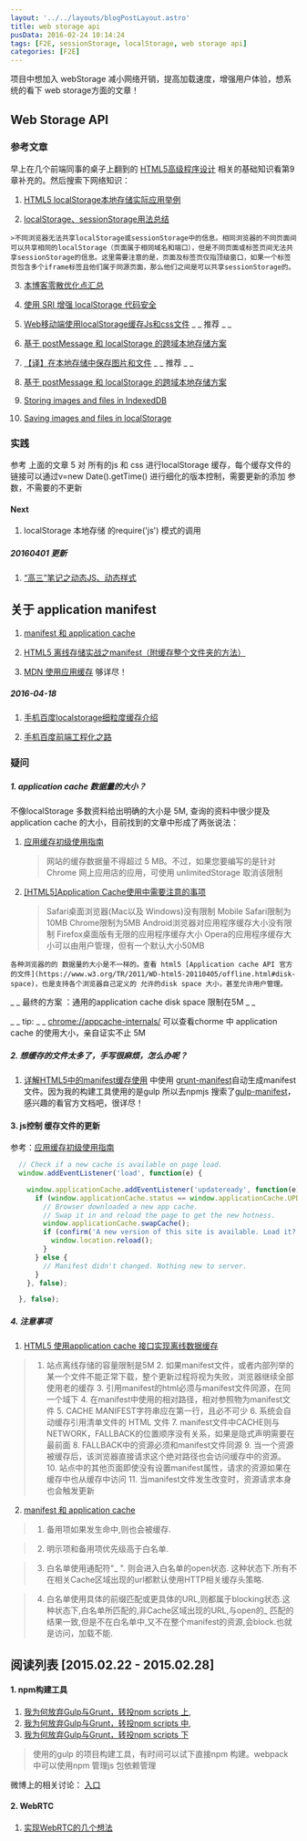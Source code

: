 ```yaml
---
layout: '../../layouts/blogPostLayout.astro'
title: web storage api
pusData: 2016-02-24 10:14:24
tags: [F2E, sessionStorage, localStorage, web storage api]
categories: [F2E]
---
```

项目中想加入 webStorage 减小网络开销，提高加载速度，增强用户体验，想系统的看下 web storage方面的文章！
<!-- more -->

## Web Storage API

### 参考文章

早上在几个前端同事的桌子上翻到的 [HTML5高级程序设计](http://book.douban.com/subject/5402708/) 相关的基础知识看第9章补充的。然后搜索下网络知识：

  1. [HTML5 localStorage本地存储实际应用举例](http://www.zhangxinxu.com/wordpress/2011/09/html5-localstorage%E6%9C%AC%E5%9C%B0%E5%AD%98%E5%82%A8%E5%AE%9E%E9%99%85%E5%BA%94%E7%94%A8%E4%B8%BE%E4%BE%8B/)

  2. [localStorage、sessionStorage用法总结](http://adamed.iteye.com/blog/1698740)

    >不同浏览器无法共享localStorage或sessionStorage中的信息。相同浏览器的不同页面间可以共享相同的localStorage（页面属于相同域名和端口），但是不同页面或标签页间无法共享sessionStorage的信息。这里需要注意的是，页面及标签页仅指顶级窗口，如果一个标签页包含多个iframe标签且他们属于同源页面，那么他们之间是可以共享sessionStorage的。

  3. [本博客零散优化点汇总](https://imququ.com/post/summary-of-my-blog-optimization.html)

  4. [使用 SRI 增强 localStorage 代码安全](https://imququ.com/post/enhance-security-for-ls-code.html)

  5. [Web移动端使用localStorage缓存Js和css文件](http://blog.csdn.net/a497785609/article/details/48321405)   _
_
 推荐 _
_

  6. [基于 postMessage 和 localStorage 的跨域本地存储方案](http://www.w3ctech.com/topic/284)

  7. [【译】在本地存储中保存图片和文件](http://www.w3ctech.com/topic/767)   _
_
 推荐 _
_

  8. [基于 postMessage 和 localStorage 的跨域本地存储方案](http://www.w3ctech.com/topic/284)

  9. [Storing images and files in IndexedDB](https://hacks.mozilla.org/2012/02/storing-images-and-files-in-indexeddb/)

  10. [Saving images and files in localStorage](https://hacks.mozilla.org/2012/02/saving-images-and-files-in-localstorage/)

### 实践

  参考 上面的文章 5 对 所有的js 和 css 进行localStorage 缓存，每个缓存文件的链接可以通过v=new Date().getTime() 进行细化的版本控制，需要更新的添加 参数，不需要的不更新

#### Next

  1. localStorage 本地存储 的require('js') 模式的调用

##### 20160401 更新

  1. [“高三”笔记之动态JS、动态样式](http://www.famanoder.com/bokes/56fd271ad20b0ffc34ae5983)

## 关于 application manifest

  1. [manifest 和 application cache](http://www.cnblogs.com/_franky/archive/2012/11/23/2783947.html)

  2. [HTML5 离线存储实战之manifest（附缓存整个文件夹的方法）](http://www.jnecw.com/p/490)

  3. [MDN 使用应用缓存](https://developer.mozilla.org/zh-CN/docs/Web/HTML/Using_the_application_cache) 够详尽！

##### 2016-04-18

  1. [手机百度localstorage细粒度缓存介绍](http://js8.in/2015/12/06/%E6%89%8B%E6%9C%BA%E7%99%BE%E5%BA%A6localstorage%E7%BB%86%E7%B2%92%E5%BA%A6%E7%BC%93%E5%AD%98%E4%BB%8B%E7%BB%8D/)

  2. [手机百度前端工程化之路](http://js8.in/2014/05/28/%E6%89%8B%E6%9C%BA%E7%99%BE%E5%BA%A6%E5%89%8D%E7%AB%AF%E5%B7%A5%E7%A8%8B%E5%8C%96%E4%B9%8B%E8%B7%AF/)

### 疑问

##### 1. application cache 数据量的大小？

不像localStorage 多数资料给出明确的大小是 5M, 查询的资料中很少提及 application cache 的大小，目前找到的文章中形成了两张说法：

  1. [应用缓存初级使用指南](http://www.html5rocks.com/zh/tutorials/appcache/beginner/)

     > 网站的缓存数据量不得超过 5 MB。不过，如果您要编写的是针对 Chrome 网上应用店的应用，可使用 unlimitedStorage 取消该限制

  2. [[HTML5]Application Cache使用中需要注意的事项](http://blog.csdn.net/spring21st/article/details/7222390)

     > Safari桌面浏览器(Mac以及 Windows)没有限制
        Mobile Safari限制为10MB
        Chrome限制为5MB
        Android浏览器对应用程序缓存大小没有限制
        Firefox桌面版有无限的应用程序缓存大小
        Opera的应用程序缓存大小可以由用户管理，但有一个默认大小50MB

    各种浏览器的的 数据量的大小是不一样的。查看 html5 [Application cache API 官方的文件](https://www.w3.org/TR/2011/WD-html5-20110405/offline.html#disk-space)，也是支持各个浏览器自己定义的 允许的disk space 大小，甚至允许用户管理。

  _
_
 最终的方案 ：通用的application cache disk space 限制在5M _
_

  _
_
 tip: _
_
 [chrome://appcache-internals/](chrome://appcache-internals/) 可以查看chorme 中 application cache 的使用大小，亲自证实不止 5M

##### 2. 想缓存的文件太多了，手写很麻烦，怎么办呢？

  1. [详解HTML5中的manifest缓存使用](http://www.jb51.net/html5/376884.html) 中使用 [grunt-manifest](https://www.npmjs.com/package/grunt-manifest)自动生成manifest文件。因为我的构建工具使用的是gulp 所以去npmjs 搜索了[gulp-manifest](https://www.npmjs.com/package/gulp-manifest)，感兴趣的看官方文档吧，很详尽！

#### 3. js控制 缓存文件的更新

  参考：[应用缓存初级使用指南](http://www.html5rocks.com/zh/tutorials/appcache/beginner/)

  ``` Javascript
    // Check if a new cache is available on page load.
    window.addEventListener('load', function(e) {

      window.applicationCache.addEventListener('updateready', function(e) {
        if (window.applicationCache.status == window.applicationCache.UPDATEREADY) {
          // Browser downloaded a new app cache.
          // Swap it in and reload the page to get the new hotness.
          window.applicationCache.swapCache();
          if (confirm('A new version of this site is available. Load it?')) {
            window.location.reload();
          }
        } else {
          // Manifest didn't changed. Nothing new to server.
        }
      }, false);

    }, false);

  ```

##### 4. 注意事项

  1. [HTML5 使用application cache 接口实现离线数据缓存](http://blog.csdn.net/fdipzone/article/details/12718945)

  > 1. 站点离线存储的容量限制是5M
    2. 如果manifest文件，或者内部列举的某一个文件不能正常下载，整个更新过程将视为失败，浏览器继续全部使用老的缓存
    3. 引用manifest的html必须与manifest文件同源，在同一个域下
    4. 在manifest中使用的相对路径，相对参照物为manifest文件
    5. CACHE MANIFEST字符串应在第一行，且必不可少
    6. 系统会自动缓存引用清单文件的 HTML 文件
    7. manifest文件中CACHE则与NETWORK，FALLBACK的位置顺序没有关系，如果是隐式声明需要在最前面
    8. FALLBACK中的资源必须和manifest文件同源
    9. 当一个资源被缓存后，该浏览器直接请求这个绝对路径也会访问缓存中的资源。
    10. 站点中的其他页面即使没有设置manifest属性，请求的资源如果在缓存中也从缓存中访问
    11. 当manifest文件发生改变时，资源请求本身也会触发更新

  2. [manifest 和 application cache](http://www.cnblogs.com/_franky/archive/2012/11/23/2783947.html)

  > 1. 备用项如果发生命中,则也会被缓存.

  > 2. 明示项和备用项优先级高于白名单.

  > 3. 白名单使用通配符"_
". 则会进入白名单的open状态. 这种状态下.所有不在相关Cache区域出现的url都默认使用HTTP相关缓存头策略.

  > 4. 白名单使用具体的前缀匹配或更具体的URL,则都属于blocking状态.这种状态下,白名单所匹配的,非Cache区域出现的URL,与open的_
匹配的结果一致,但是不在白名单中,又不在整个manifest的资源,会block.也就是访问，加载不能.

## 阅读列表 [2015.02.22 - 2015.02.28]

#### 1. npm构建工具

  1. [我为何放弃Gulp与Grunt，转投npm scripts 上](http://www.infoq.com/cn/news/2016/02/gulp-grunt-npm-scripts-part1),
  2. [我为何放弃Gulp与Grunt，转投npm scripts 中](http://www.infoq.com/cn/news/2016/02/gulp-grunt-npm-scripts-part2),
  3. [我为何放弃Gulp与Grunt，转投npm scripts 下](http://www.infoq.com/cn/news/2016/02/gulp-grunt-npm-scripts-part3)

  > 使用的gulp 的项目构建工具，有时间可以试下直接npm 构建。webpack 中可以使用npm 管理js 包依赖管理

  微博上的相关讨论： [入口](http://weibo.com/1746173800/Dji2uysKB?type=comment#_rnd1456298199966)

#### 2. WebRTC

  1. [实现WebRTC的几个想法](http://www.infoq.com/cn/articles/webrtc-implementation-ideas)
